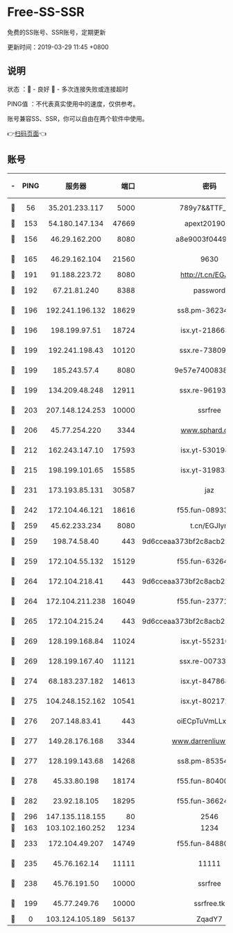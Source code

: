 # Free-SS-SSR

免费的SS账号、SSR账号，定期更新

更新时间：2019-03-29 11:45 +0800

## 说明

状态     ：🙂 - 良好 🙁 - 多次连接失败或连接超时

PING值   ：不代表真实使用中的速度，仅供参考。

账号兼容SS、SSR，你可以自由在两个软件中使用。

👉[扫码页面](https://liesauer.github.io/Free-SS-SSR/)👈

## 账号

|-|PING|服务器|端口|密码|加密方式|区域|
|:----:|:----:|:-----:|-----:|:----:|:----:|:----:|
|🙂|56|35.201.233.117|5000|789y7&&TTF_+><|aes-256-cfb|US|
|🙂|153|54.180.147.134|47669|apext2019001|chacha20|KR|
|🙂|156|46.29.162.200|8080|a8e9003f0449cea5|chacha20-ietf|RU|
|🙂|165|46.29.162.104|21560|9630|aes-128-ctr|RU|
|🙂|191|91.188.223.72|8080|http://t.cn/EGJIyrl|rc4-md5|RU|
|🙂|192|67.21.81.240|8388|password|aes-256-cfb|US|
|🙂|196|192.241.196.132|18629|ss8.pm-36234428|aes-256-cfb|US|
|🙂|196|198.199.97.51|18724|isx.yt-21866336|aes-256-cfb|US|
|🙂|199|192.241.198.43|10120|ssx.re-73809534|aes-256-cfb|US|
|🙂|199|185.243.57.4|8080|9e57e7400838a01e|chacha20-ietf|US|
|🙂|199|134.209.48.248|12911|ssx.re-96193114|aes-256-cfb|US|
|🙂|203|207.148.124.253|10000|ssrfree|aes-256-cfb|SG|
|🙂|206|45.77.254.220|3344|www.sphard.com|aes-256-cfb|SG|
|🙂|212|162.243.147.10|17593|isx.yt-53019880|aes-256-cfb|US|
|🙂|215|198.199.101.65|15585|isx.yt-31983348|aes-256-cfb|US|
|🙂|231|173.193.85.131|30587|jaz|aes-256-cfb|US|
|🙂|242|172.104.46.121|18616|f55.fun-08933547|aes-256-cfb|SG|
|🙂|259|45.62.233.234|8080|t.cn/EGJIyrl|rc4-md5|CA|
|🙂|259|198.74.58.40|443|9d6cceaa373bf2c8acb22e60b6a58be6|aes-256-cfb|US|
|🙂|259|172.104.55.132|15129|f55.fun-63264424|aes-256-cfb|SG|
|🙂|264|172.104.218.41|443|9d6cceaa373bf2c8acb22e60b6a58be6|aes-256-cfb|US|
|🙂|264|172.104.211.238|16049|f55.fun-23771656|aes-256-cfb|US|
|🙂|265|172.104.215.24|443|9d6cceaa373bf2c8acb22e60b6a58be6|aes-256-cfb|US|
|🙂|269|128.199.168.84|11024|isx.yt-55231096|aes-256-cfb|SG|
|🙂|269|128.199.167.40|11121|ssx.re-00733888|aes-256-cfb|SG|
|🙂|274|68.183.237.182|14613|isx.yt-84786883|aes-256-cfb|SG|
|🙂|275|104.248.152.162|10541|isx.yt-80217237|aes-256-cfb|SG|
|🙂|276|207.148.83.41|443|oiECpTuVmLLxk4Ts|aes-256-cfb|AU|
|🙂|277|149.28.176.168|3344|www.darrenliuwei.com|aes-256-cfb|AU|
|🙂|277|128.199.143.68|14268|ss8.pm-85354499|aes-256-cfb|SG|
|🙂|278|45.33.80.198|18174|f55.fun-80400904|aes-256-cfb|US|
|🙂|282|23.92.18.105|18295|f55.fun-36624119|aes-256-cfb|US|
|🙂|296|147.135.118.155|80|2546|chacha20|US|
|🙂|163|103.102.160.252|1234|1234|rc4-md5|JP|
|🙂|233|172.104.49.207|14749|f55.fun-84880621|aes-256-cfb|SG|
|🙂|235|45.76.162.14|11111|11111|aes-256-cfb|SG|
|🙂|238|45.76.191.50|10000|ssrfree|aes-256-cfb|SG|
|🙁|199|45.77.249.76|10000|ssrfree.tk|aes-256-cfb|SG|
|🙁|0|103.124.105.189|56137|ZqadY7|chacha20|US|
